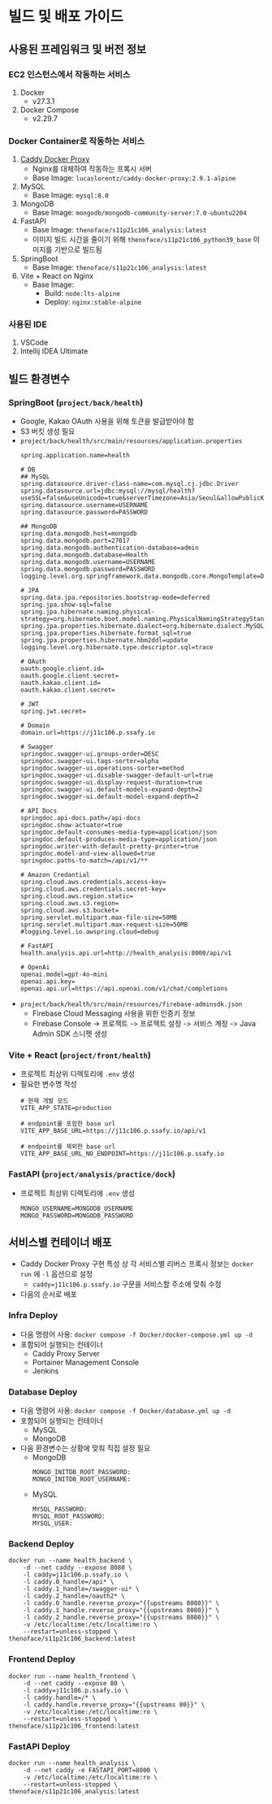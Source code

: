 # 빌드 및 배포 가이드
## 사용된 프레임워크 및 버전 정보
### EC2 인스턴스에서 작동하는 서비스
1. Docker
    - v27.3.1
2. Docker Compose
    - v2.29.7

### Docker Container로 작동하는 서비스
1. [Caddy Docker Proxy](https://github.com/lucaslorentz/caddy-docker-proxy)
    - Nginx를 대체하여 작동하는 프록시 서버
    - Base Image: `lucaslorentz/caddy-docker-proxy:2.9.1-alpine`
2. MySQL
    - Base Image: `mysql:8.0`
3. MongoDB
    - Base Image: `mongodb/mongodb-community-server:7.0-ubuntu2204`
4. FastAPI
    - Base Image: `thenoface/s11p21c106_analysis:latest`
    - 이미지 빌드 시간을 줄이기 위해 `thenoface/s11p21c106_python39_base` 이미지를 기반으로 빌드됨
5. SpringBoot
    - Base Image: `thenoface/s11p21c106_analysis:latest`
6. Vite + React on Nginx
    - Base Image:
        - Build: `node:lts-alpine`
        - Deploy: `nginx:stable-alpine`

### 사용된 IDE
1. VSCode
2. Intellij IDEA Ultimate

## 빌드 환경변수
### SpringBoot (`project/back/health`)
- Google, Kakao OAuth 사용을 위해 토큰을 발급받아야 함
- S3 버킷 생성 필요
- `project/back/health/src/main/resources/application.properties`
    ```
    spring.application.name=health

    # DB
    ## MySQL
    spring.datasource.driver-class-name=com.mysql.cj.jdbc.Driver
    spring.datasource.url=jdbc:mysql://mysql/health?useSSL=false&useUnicode=true&serverTimezone=Asia/Seoul&allowPublicKeyRetrieval=true
    spring.datasource.username=USERNAME
    spring.datasource.password=PASSWORD

    ## MongoDB
    spring.data.mongodb.host=mongodb
    spring.data.mongodb.port=27017
    spring.data.mongodb.authentication-database=admin
    spring.data.mongodb.database=Health
    spring.data.mongodb.username=USERNAME
    spring.data.mongodb.password=PASSWORD
    logging.level.org.springframework.data.mongodb.core.MongoTemplate=DEBUG

    # JPA
    spring.data.jpa.repositories.bootstrap-mode=deferred
    spring.jpa.show-sql=false
    spring.jpa.hibernate.naming.physical-strategy=org.hibernate.boot.model.naming.PhysicalNamingStrategyStandardImpl
    spring.jpa.properties.hibernate.dialect=org.hibernate.dialect.MySQLDialect
    spring.jpa.properties.hibernate.format_sql=true
    spring.jpa.properties.hibernate.hbm2ddl=update
    logging.level.org.hibernate.type.descriptor.sql=trace

    # OAuth
    oauth.google.client.id=
    oauth.google.client.secret=
    oauth.kakao.client.id=
    oauth.kakao.client.secret=

    # JWT
    spring.jwt.secret=

    # Domain
    domain.url=https://j11c106.p.ssafy.io

    # Swagger
    springdoc.swagger-ui.groups-order=DESC
    springdoc.swagger-ui.tags-sorter=alpha
    springdoc.swagger-ui.operations-sorter=method
    springdoc.swagger-ui.disable-swagger-default-url=true
    springdoc.swagger-ui.display-request-duration=true
    springdoc.swagger-ui.default-models-expand-depth=2
    springdoc.swagger-ui.default-model-expand-depth=2

    # API Docs
    springdoc.api-docs.path=/api-docs
    springdoc.show-actuator=true
    springdoc.default-consumes-media-type=application/json
    springdoc.default-produces-media-type=application/json
    springdoc.writer-with-default-pretty-printer=true
    springdoc.model-and-view-allowed=true
    springdoc.paths-to-match=/api/v1/**

    # Amazon Credantial
    spring.cloud.aws.credentials.access-key=
    spring.cloud.aws.credentials.secret-key=
    spring.cloud.aws.region.static=
    spring.cloud.aws.s3.region=
    spring.cloud.aws.s3.bucket=
    spring.servlet.multipart.max-file-size=50MB
    spring.servlet.multipart.max-request-size=50MB
    #logging.level.io.awspring.cloud=debug

    # FastAPI
    health.analysis.api.url=http://health_analysis:8000/api/v1

    # OpenAi
    openai.model=gpt-4o-mini
    openai.api.key=
    openai.api.url=https://api.openai.com/v1/chat/completions
    ```
- `project/back/health/src/main/resources/firebase-adminsdk.json`
  - Firebase Cloud Messaging 사용을 위한 인증키 정보
  - Firebase Console -> 프로젝트 -> 프로젝트 설정 -> 서비스 계정 -> Java Admin SDK 스니펫 생성

### Vite + React (`project/front/health`)
- 프로젝트 최상위 디렉토리에 `.env` 생성
- 필요한 변수명 작성
    ```
    # 현재 개발 모드
    VITE_APP_STATE=production

    # endpoint를 포함한 base url
    VITE_APP_BASE_URL=https://j11c106.p.ssafy.io/api/v1

    # endpoint를 제외한 base url
    VITE_APP_BASE_URL_NO_ENDPOINT=https://j11c106.p.ssafy.io
    ```

### FastAPI (`project/analysis/practice/dock`)
- 프로젝트 최상위 디렉토리에 `.env` 생성
    ```
    MONGO_USERNAME=MONGODB_USERNAME
    MONGO_PASSWORD=MONGODB_PASSWORD
    ```

## 서비스별 컨테이너 배포
- Caddy Docker Proxy 구현 특성 상 각 서비스별 리버스 프록시 정보는 `docker run` 에 `-l` 옵션으로 설정
    - `caddy=j11c106.p.ssafy.io` 구문을 서비스할 주소에 맞춰 수정
- 다음의 순서로 배포

### Infra Deploy
- 다음 명령어 사용: `docker compose -f Docker/docker-compose.yml up -d`
- 포함되어 실행되는 컨테이너
    - Caddy Proxy Server
    - Portainer Management Console
    - Jenkins

### Database Deploy
- 다음 명령어 사용: `docker compose -f Docker/database.yml up -d`
- 포함되어 실행되는 컨테이너
    - MySQL
    - MongoDB
- 다음 환경변수는 상황에 맞춰 직접 설정 필요
    - MongoDB
        ```
        MONGO_INITDB_ROOT_PASSWORD: 
        MONGO_INITDB_ROOT_USERNAME: 
        ```
    - MySQL
        ```
        MYSQL_PASSWORD: 
        MYSQL_ROOT_PASSWORD: 
        MYSQL_USER: 
        ```

### Backend Deploy
```
docker run --name health_backend \
    -d --net caddy --expose 8080 \
    -l caddy=j11c106.p.ssafy.io \
    -l caddy.0_handle=/api* \
    -l caddy.1_handle=/swagger-ui* \
    -l caddy.2_handle=/oauth2* \
    -l caddy.0_handle.reverse_proxy="{{upstreams 8080}}" \
    -l caddy.1_handle.reverse_proxy="{{upstreams 8080}}" \
    -l caddy.2_handle.reverse_proxy="{{upstreams 8080}}" \
    -v /etc/localtime:/etc/localtime:ro \
    --restart=unless-stopped \
thenoface/s11p21c106_backend:latest
```

### Frontend Deploy
```
docker run --name health_frontend \
    -d --net caddy --expose 80 \
    -l caddy=j11c106.p.ssafy.io \
    -l caddy.handle=/* \
    -l caddy.handle.reverse_proxy="{{upstreams 80}}" \
    -v /etc/localtime:/etc/localtime:ro \
    --restart=unless-stopped \
thenoface/s11p21c106_frontend:latest
```

### FastAPI Deploy
```
docker run --name health_analysis \
    -d --net caddy -e FASTAPI_PORT=8000 \
    -v /etc/localtime:/etc/localtime:ro \
    --restart=unless-stopped \
thenoface/s11p21c106_analysis:latest
```
